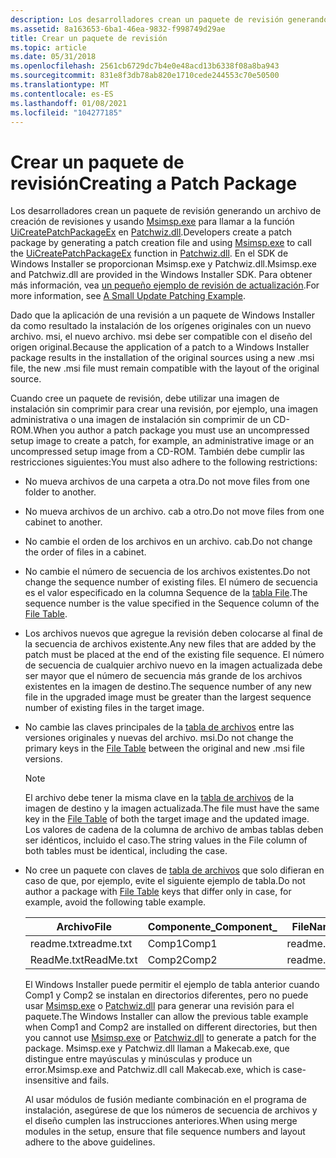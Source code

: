 ```yaml
---
description: Los desarrolladores crean un paquete de revisión generando un archivo de creación de revisiones y usando Msimsp.exe para llamar a la función UiCreatePatchPackageEx en Patchwiz.dll.
ms.assetid: 8a163653-6ba1-46ea-9832-f998749d29ae
title: Crear un paquete de revisión
ms.topic: article
ms.date: 05/31/2018
ms.openlocfilehash: 2561cb6729dc7b4e0e48acd13b6338f08a8ba943
ms.sourcegitcommit: 831e8f3db78ab820e1710cede244553c70e50500
ms.translationtype: MT
ms.contentlocale: es-ES
ms.lasthandoff: 01/08/2021
ms.locfileid: "104277185"
---
```

# <a name="creating-a-patch-package"></a><span data-ttu-id="c6e80-103">Crear un paquete de revisión</span><span class="sxs-lookup"><span data-stu-id="c6e80-103">Creating a Patch Package</span></span>

<span data-ttu-id="c6e80-104">Los desarrolladores crean un paquete de revisión generando un archivo de creación de revisiones y usando [Msimsp.exe](msimsp-exe.md) para llamar a la función [UiCreatePatchPackageEx](uicreatepatchpackageex--patchwiz-dll-.md) en [Patchwiz.dll](patchwiz-dll.md).</span><span class="sxs-lookup"><span data-stu-id="c6e80-104">Developers create a patch package by generating a patch creation file and using [Msimsp.exe](msimsp-exe.md) to call the [UiCreatePatchPackageEx](uicreatepatchpackageex--patchwiz-dll-.md) function in [Patchwiz.dll](patchwiz-dll.md).</span></span> <span data-ttu-id="c6e80-105">En el SDK de Windows Installer se proporcionan Msimsp.exe y Patchwiz.dll.</span><span class="sxs-lookup"><span data-stu-id="c6e80-105">Msimsp.exe and Patchwiz.dll are provided in the Windows Installer SDK.</span></span> <span data-ttu-id="c6e80-106">Para obtener más información, vea [un pequeño ejemplo de revisión de actualización](a-small-update-patching-example.md).</span><span class="sxs-lookup"><span data-stu-id="c6e80-106">For more information, see [A Small Update Patching Example](a-small-update-patching-example.md).</span></span>

<span data-ttu-id="c6e80-107">Dado que la aplicación de una revisión a un paquete de Windows Installer da como resultado la instalación de los orígenes originales con un nuevo archivo. msi, el nuevo archivo. msi debe ser compatible con el diseño del origen original.</span><span class="sxs-lookup"><span data-stu-id="c6e80-107">Because the application of a patch to a Windows Installer package results in the installation of the original sources using a new .msi file, the new .msi file must remain compatible with the layout of the original source.</span></span>

<span data-ttu-id="c6e80-108">Cuando cree un paquete de revisión, debe utilizar una imagen de instalación sin comprimir para crear una revisión, por ejemplo, una imagen administrativa o una imagen de instalación sin comprimir de un CD-ROM.</span><span class="sxs-lookup"><span data-stu-id="c6e80-108">When you author a patch package you must use an uncompressed setup image to create a patch, for example, an administrative image or an uncompressed setup image from a CD-ROM.</span></span> <span data-ttu-id="c6e80-109">También debe cumplir las restricciones siguientes:</span><span class="sxs-lookup"><span data-stu-id="c6e80-109">You must also adhere to the following restrictions:</span></span>

-   <span data-ttu-id="c6e80-110">No mueva archivos de una carpeta a otra.</span><span class="sxs-lookup"><span data-stu-id="c6e80-110">Do not move files from one folder to another.</span></span>
-   <span data-ttu-id="c6e80-111">No mueva archivos de un archivo. cab a otro.</span><span class="sxs-lookup"><span data-stu-id="c6e80-111">Do not move files from one cabinet to another.</span></span>
-   <span data-ttu-id="c6e80-112">No cambie el orden de los archivos en un archivo. cab.</span><span class="sxs-lookup"><span data-stu-id="c6e80-112">Do not change the order of files in a cabinet.</span></span>
-   <span data-ttu-id="c6e80-113">No cambie el número de secuencia de los archivos existentes.</span><span class="sxs-lookup"><span data-stu-id="c6e80-113">Do not change the sequence number of existing files.</span></span> <span data-ttu-id="c6e80-114">El número de secuencia es el valor especificado en la columna Sequence de la [tabla File](file-table.md).</span><span class="sxs-lookup"><span data-stu-id="c6e80-114">The sequence number is the value specified in the Sequence column of the [File Table](file-table.md).</span></span>
-   <span data-ttu-id="c6e80-115">Los archivos nuevos que agregue la revisión deben colocarse al final de la secuencia de archivos existente.</span><span class="sxs-lookup"><span data-stu-id="c6e80-115">Any new files that are added by the patch must be placed at the end of the existing file sequence.</span></span> <span data-ttu-id="c6e80-116">El número de secuencia de cualquier archivo nuevo en la imagen actualizada debe ser mayor que el número de secuencia más grande de los archivos existentes en la imagen de destino.</span><span class="sxs-lookup"><span data-stu-id="c6e80-116">The sequence number of any new file in the upgraded image must be greater than the largest sequence number of existing files in the target image.</span></span>
-   <span data-ttu-id="c6e80-117">No cambie las claves principales de la [tabla de archivos](file-table.md) entre las versiones originales y nuevas del archivo. msi.</span><span class="sxs-lookup"><span data-stu-id="c6e80-117">Do not change the primary keys in the [File Table](file-table.md) between the original and new .msi file versions.</span></span>
    > [!Note]  
    > <span data-ttu-id="c6e80-118">El archivo debe tener la misma clave en la [tabla de archivos](file-table.md) de la imagen de destino y la imagen actualizada.</span><span class="sxs-lookup"><span data-stu-id="c6e80-118">The file must have the same key in the [File Table](file-table.md) of both the target image and the updated image.</span></span> <span data-ttu-id="c6e80-119">Los valores de cadena de la columna de archivo de ambas tablas deben ser idénticos, incluido el caso.</span><span class="sxs-lookup"><span data-stu-id="c6e80-119">The string values in the File column of both tables must be identical, including the case.</span></span>

     

-   <span data-ttu-id="c6e80-120">No cree un paquete con claves de [tabla de archivos](file-table.md) que solo difieran en caso de que, por ejemplo, evite el siguiente ejemplo de tabla.</span><span class="sxs-lookup"><span data-stu-id="c6e80-120">Do not author a package with [File Table](file-table.md) keys that differ only in case, for example, avoid the following table example.</span></span>

    

    | <span data-ttu-id="c6e80-121">Archivo</span><span class="sxs-lookup"><span data-stu-id="c6e80-121">File</span></span>       | <span data-ttu-id="c6e80-122">Componente\_</span><span class="sxs-lookup"><span data-stu-id="c6e80-122">Component\_</span></span> | <span data-ttu-id="c6e80-123">FileName</span><span class="sxs-lookup"><span data-stu-id="c6e80-123">FileName</span></span>   |
    |------------|-------------|------------|
    | <span data-ttu-id="c6e80-124">readme.txt</span><span class="sxs-lookup"><span data-stu-id="c6e80-124">readme.txt</span></span> | <span data-ttu-id="c6e80-125">Comp1</span><span class="sxs-lookup"><span data-stu-id="c6e80-125">Comp1</span></span>       | <span data-ttu-id="c6e80-126">readme.txt</span><span class="sxs-lookup"><span data-stu-id="c6e80-126">readme.txt</span></span> |
    | <span data-ttu-id="c6e80-127">ReadMe.txt</span><span class="sxs-lookup"><span data-stu-id="c6e80-127">ReadMe.txt</span></span> | <span data-ttu-id="c6e80-128">Comp2</span><span class="sxs-lookup"><span data-stu-id="c6e80-128">Comp2</span></span>       | <span data-ttu-id="c6e80-129">readme.txt</span><span class="sxs-lookup"><span data-stu-id="c6e80-129">readme.txt</span></span> |

    

     

    <span data-ttu-id="c6e80-130">El Windows Installer puede permitir el ejemplo de tabla anterior cuando Comp1 y Comp2 se instalan en directorios diferentes, pero no puede usar [Msimsp.exe](msimsp-exe.md) o [Patchwiz.dll](patchwiz-dll.md) para generar una revisión para el paquete.</span><span class="sxs-lookup"><span data-stu-id="c6e80-130">The Windows Installer can allow the previous table example when Comp1 and Comp2 are installed on different directories, but then you cannot use [Msimsp.exe](msimsp-exe.md) or [Patchwiz.dll](patchwiz-dll.md) to generate a patch for the package.</span></span> <span data-ttu-id="c6e80-131">Msimsp.exe y Patchwiz.dll llaman a Makecab.exe, que distingue entre mayúsculas y minúsculas y produce un error.</span><span class="sxs-lookup"><span data-stu-id="c6e80-131">Msimsp.exe and Patchwiz.dll call Makecab.exe, which is case-insensitive and fails.</span></span>

    <span data-ttu-id="c6e80-132">Al usar módulos de fusión mediante combinación en el programa de instalación, asegúrese de que los números de secuencia de archivos y el diseño cumplen las instrucciones anteriores.</span><span class="sxs-lookup"><span data-stu-id="c6e80-132">When using merge modules in the setup, ensure that file sequence numbers and layout adhere to the above guidelines.</span></span>

 

 



